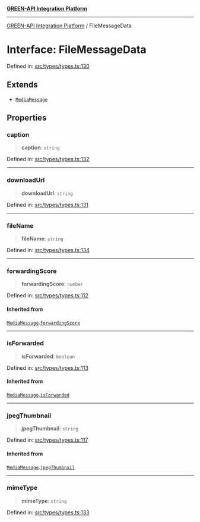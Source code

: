 [**GREEN-API Integration Platform**](../README.md)

***

[GREEN-API Integration Platform](../globals.md) / FileMessageData

# Interface: FileMessageData

Defined in: [src/types/types.ts:130](https://github.com/green-api/greenapi-integration/blob/26b7312501b16e05fb46a2946b8bfa77b8bc003e/src/types/types.ts#L130)

## Extends

- [`MediaMessage`](MediaMessage.md)

## Properties

### caption

> **caption**: `string`

Defined in: [src/types/types.ts:132](https://github.com/green-api/greenapi-integration/blob/26b7312501b16e05fb46a2946b8bfa77b8bc003e/src/types/types.ts#L132)

***

### downloadUrl

> **downloadUrl**: `string`

Defined in: [src/types/types.ts:131](https://github.com/green-api/greenapi-integration/blob/26b7312501b16e05fb46a2946b8bfa77b8bc003e/src/types/types.ts#L131)

***

### fileName

> **fileName**: `string`

Defined in: [src/types/types.ts:134](https://github.com/green-api/greenapi-integration/blob/26b7312501b16e05fb46a2946b8bfa77b8bc003e/src/types/types.ts#L134)

***

### forwardingScore

> **forwardingScore**: `number`

Defined in: [src/types/types.ts:112](https://github.com/green-api/greenapi-integration/blob/26b7312501b16e05fb46a2946b8bfa77b8bc003e/src/types/types.ts#L112)

#### Inherited from

[`MediaMessage`](MediaMessage.md).[`forwardingScore`](MediaMessage.md#forwardingscore)

***

### isForwarded

> **isForwarded**: `boolean`

Defined in: [src/types/types.ts:113](https://github.com/green-api/greenapi-integration/blob/26b7312501b16e05fb46a2946b8bfa77b8bc003e/src/types/types.ts#L113)

#### Inherited from

[`MediaMessage`](MediaMessage.md).[`isForwarded`](MediaMessage.md#isforwarded)

***

### jpegThumbnail

> **jpegThumbnail**: `string`

Defined in: [src/types/types.ts:117](https://github.com/green-api/greenapi-integration/blob/26b7312501b16e05fb46a2946b8bfa77b8bc003e/src/types/types.ts#L117)

#### Inherited from

[`MediaMessage`](MediaMessage.md).[`jpegThumbnail`](MediaMessage.md#jpegthumbnail)

***

### mimeType

> **mimeType**: `string`

Defined in: [src/types/types.ts:133](https://github.com/green-api/greenapi-integration/blob/26b7312501b16e05fb46a2946b8bfa77b8bc003e/src/types/types.ts#L133)
